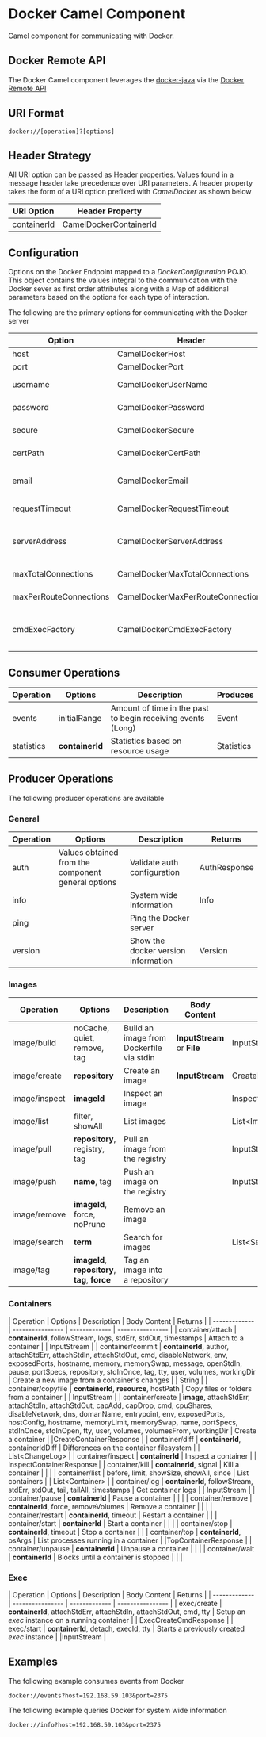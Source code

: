 Docker Camel Component
=======================

Camel component for communicating with Docker.

## Docker Remote API

The Docker Camel component leverages the [docker-java](https://github.com/docker-java/docker-java) via the [Docker Remote API](https://docs.docker.com/reference/api/docker_remote_api/)

## URI Format

    docker://[operation]?[options]

## Header Strategy

All URI option can be passed as Header properties. Values found in a message header take precedence over URI parameters. A header property takes the form of a URI option prefixed with *CamelDocker* as shown below

| URI Option | Header Property  |
| ------------- | ---------------- |
|containerId|CamelDockerContainerId |

## Configuration

Options on the Docker Endpoint mapped to a *DockerConfiguration* POJO. This object contains the values integral to the communication with the Docker sever as first order attributes along with a Map of additional parameters based on the options for each type of interaction.

The following are the primary options for communicating with the Docker server

| Option | Header | Description | Default Value |
|-----------|-----------|-----------------|-------------------|
| host     | CamelDockerHost | Docker host | localhost |
| port      | CamelDockerPort | Docker port | 2375 |
| username | CamelDockerUserName | User name to authenticate with | |
| password | CamelDockerPassword | Password to authenticate with | |
| secure | CamelDockerSecure | Use HTTPS communication | false |
|certPath | CamelDockerCertPath | Location containing the SSL certificate chain | |
| email | CamelDockerEmail | Email address associated with the user | |
| requestTimeout | CamelDockerRequestTimeout | Request timeout for response (in seconds) | 30 |
|serverAddress | CamelDockerServerAddress | Address of the Docker registry server (If not specified, *host* will be used) | https://index.docker.io/v1/ |
|maxTotalConnections | CamelDockerMaxTotalConnections | Maximum number of total connections | 100 |
|maxPerRouteConnections | CamelDockerMaxPerRouteConnections | Maximum number of connections per route | 100 |
| cmdExecFactory | CamelDockerCmdExecFactory | The fully qualified class name of the DockerCmdExecFactory implementation to use |  com.github.dockerjava.jaxrs.JerseyDockerCmdExecFactory |


## Consumer Operations

| Operation | Options | Description  | Produces |
| ------------- | ---------------- | ------------- | ---------------- |
|events| initialRange | Amount of time in the past to begin receiving events (Long) | Event |
|statistics| **containerId** | Statistics based on resource usage | Statistics |

## Producer Operations

The following producer operations are available

### General
| Operation | Options | Description  | Returns |
| ------------- | ---------------- | ------------- | ---------------- |
| auth | Values obtained from the component general options| Validate auth configuration | AuthResponse |
| info | | System wide information | Info |
| ping | | Ping the Docker server |  |
| version | | Show the docker version information | Version |

 
### Images

| Operation | Options | Description | Body Content | Returns |
| ------------- | ---------------- | ------------- | ---------------- | ---------------- |
| image/build | noCache, quiet, remove, tag | Build an image from Dockerfile via stdin | **InputStream** or **File** | InputStream |
| image/create | **repository** | Create an image | **InputStream** |CreateImageResponse |
| image/inspect | **imageId** | Inspect an image | | InspectImageResponse |
| image/list | filter, showAll | List images | | List&lt;Image&gt; |
| image/pull |  **repository**, registry, tag | Pull an image from the registry | |InputStream |
| image/push | **name**, tag | Push an image on the registry | | InputStream |
| image/remove | **imageId**, force, noPrune | Remove an image | | |
| image/search | **term** | Search for images | | List&lt;SearchItem&gt; |
| image/tag | **imageId**, **repository**, **tag**, **force** | Tag an image into a repository | | |	

### Containers

| Operation | Options | Description  | Body Content | Returns |
| ------------- | ---------------- | ------------- | ---------------- |
| container/attach | **containerId**, followStream, logs, stdErr, stdOut, timestamps  | Attach to a container | | InputStream |
| container/commit | **containerId**, author, attachStdErr, attachStdIn, attachStdOut, cmd, disableNetwork, env, exposedPorts, hostname, memory, memorySwap, message, openStdIn, pause, portSpecs, repository, stdInOnce, tag, tty, user, volumes, workingDir | Create a new image from a container's changes | | String |
| container/copyfile | **containerId**, **resource**, hostPath | Copy files or folders from a container | | InputStream |
| container/create | **image**, attachStdErr, attachStdIn, attachStdOut, capAdd, capDrop, cmd, cpuShares, disableNetwork, dns, domanName, entrypoint, env, exposedPorts, hostConfig, hostname, memoryLimit, memorySwap, name, portSpecs, stdInOnce, stdInOpen, tty, user, volumes, volumesFrom, workingDir | Create a container |  |CreateContainerResponse |
| container/diff | **containerId**, containerIdDiff | Differences on the container filesystem | | List&lt;ChangeLog&gt; |
| container/inspect | **containerId** | Inspect a container  | | InspectContainerResponse |
| container/kill | **containerId**, signal | Kill a container | | |
| container/list | before, limit, showSize, showAll, since | List containers | | List&lt;Container&gt; |
| container/log | **containerId**, followStream, stdErr, stdOut, tail, tailAll, timestamps | Get container logs | | InputStream |
| container/pause | **containerId** | Pause a container | | |
| container/remove | **containerId**, force, removeVolumes | Remove a container | | |
| container/restart | **containerId**, timeout | Restart a container | |
| container/start | **containerId** | Start a container | | |
| container/stop | **containerId**, timeout | Stop a container | |
| container/top | **containerId**, psArgs | List processes running in a container | |TopContainerResponse |
| container/unpause | **containerId** | Unpause a container | | |
| container/wait | **containerId** | Blocks until a container is stopped | | |

### Exec

| Operation | Options | Description  | Body Content | Returns |
| ------------- | ---------------- | ------------- | ---------------- |
| exec/create | **containerId**, attachStdErr, attachStdIn, attachStdOut, cmd, tty | Setup an *exec* instance on a running container | | ExecCreateCmdResponse |
| exec/start | **containerId**, detach, execId, tty | Starts a previously created *exec* instance | |InputStream |


## Examples

The following example consumes events from Docker 

    docker://events?host=192.168.59.103&port=2375

The following example queries Docker for system wide information

    docker://info?host=192.168.59.103&port=2375